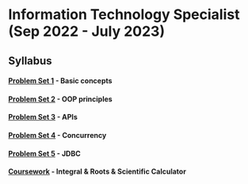 # Information Technology Specialist (Sep 2022 - July 2023)
## Syllabus

#### [Problem Set 1](Problem%20Set%201) - Basic concepts

#### [Problem Set 2](Problem%20Set%202) - OOP principles

#### [Problem Set 3](Problem%20Set%203) - APIs

#### [Problem Set 4](Problem%20Set%204) - Concurrency

#### [Problem Set 5](Problem%20Set%205) - JDBC

#### [Coursework](Coursework) - Integral & Roots & Scientific Calculator
